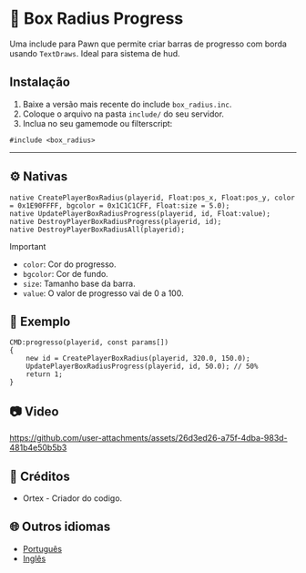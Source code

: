 # 📌 Box Radius Progress
Uma include para Pawn que permite criar barras de progresso com borda usando `TextDraws`. Ideal para sistema de hud.

## Instalação

1. Baixe a versão mais recente do include `box_radius.inc`.
2. Coloque o arquivo na pasta `include/` do seu servidor.
3. Inclua no seu gamemode ou filterscript:

```pawn
#include <box_radius>
```

---

## ⚙️ Nativas
```pawn
native CreatePlayerBoxRadius(playerid, Float:pos_x, Float:pos_y, color = 0x1E90FFFF, bgcolor = 0x1C1C1CFF, Float:size = 5.0);
native UpdatePlayerBoxRadiusProgress(playerid, id, Float:value);
native DestroyPlayerBoxRadiusProgress(playerid, id);
native DestroyPlayerBoxRadiusAll(playerid);
```
> [!IMPORTANT]
> - `color`: Cor do progresso.
> - `bgcolor`: Cor de fundo.
> - `size`: Tamanho base da barra.
> - `value`: O valor de progresso vai de 0 a 100.


## 📝 Exemplo

```pawn
CMD:progresso(playerid, const params[])
{
    new id = CreatePlayerBoxRadius(playerid, 320.0, 150.0);
    UpdatePlayerBoxRadiusProgress(playerid, id, 50.0); // 50%
    return 1;
}
```

## 📷 Video

https://github.com/user-attachments/assets/26d3ed26-a75f-4dba-983d-481b4e50b5b3

## 📝 Créditos
- Ortex - Criador do codigo.

## 🌐 Outros idiomas
* [Português](https://github.com/dev-ortex/box-radius-progress/blob/main/READMPT.md)
* [Inglês](https://github.com/dev-ortex/box-radius-progress/blob/main/README.md)
